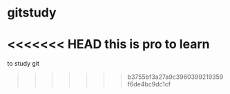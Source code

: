gitstudy
========

<<<<<<< HEAD
this is pro to learn  
=======
to study git
>>>>>>> b3755bf3a27a9c3960399219359f6de4bc9dc1cf

